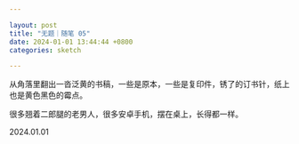```yaml
---

layout: post
title: "无题｜随笔 05"
date: 2024-01-01 13:44:44 +0800
categories: sketch

---
```


从角落里翻出一沓泛黄的书稿，一些是原本，一些是复印件，锈了的订书针，纸上也是黄色黑色的霉点。

很多翘着二郎腿的老男人，很多安卓手机，摆在桌上，长得都一样。

2024.01.01
